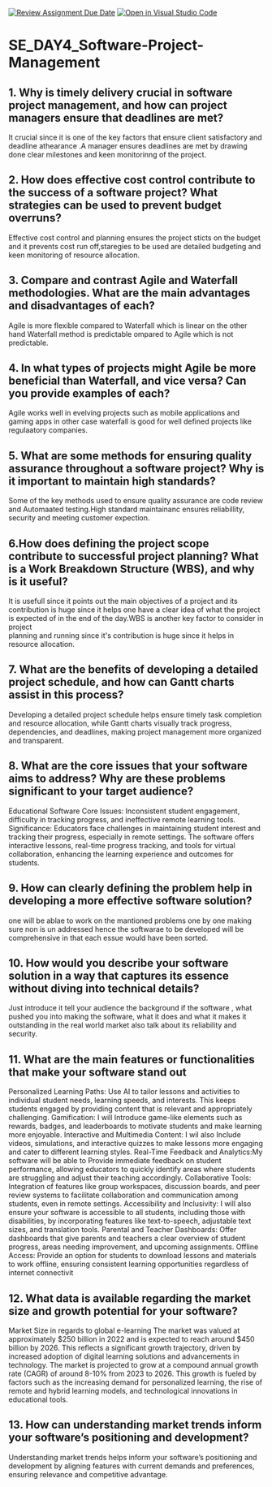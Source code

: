 [![Review Assignment Due Date](https://classroom.github.com/assets/deadline-readme-button-22041afd0340ce965d47ae6ef1cefeee28c7c493a6346c4f15d667ab976d596c.svg)](https://classroom.github.com/a/9pw6JKcu)
[![Open in Visual Studio Code](https://classroom.github.com/assets/open-in-vscode-2e0aaae1b6195c2367325f4f02e2d04e9abb55f0b24a779b69b11b9e10269abc.svg)](https://classroom.github.com/online_ide?assignment_repo_id=15711616&assignment_repo_type=AssignmentRepo)
# SE_DAY4_Software-Project-Management
## 1. Why is timely delivery crucial in software project management, and how can project managers ensure that deadlines are met?
  It crucial since it is one of the key factors that ensure client satisfactory and deadline athearance .A manager ensures deadlines are met by drawing done clear milestones and keen monitorinng of the project.
  
## 2. How does effective cost control contribute to the success of a software project? What strategies can be used to prevent budget overruns?
  Effective cost control and planning ensures the project sticts on the budget and it prevents cost run off,staregies to be used are detailed budgeting and  keen monitoring of resource allocation.
  
## 3. Compare and contrast Agile and Waterfall methodologies. What are the main advantages and disadvantages of each?
  Agile is more flexible compared to Waterfall which is linear on the other hand Waterfall method is predictable ompared to Agile which is not predictable.
  
## 4. In what types of projects might Agile be more beneficial than Waterfall, and vice versa? Can you provide examples of each?
  Agile works well in evelving projects such as mobile applications and gaming apps in other case waterfall is good for well defined projects like regulaatory companies.
  
## 5. What are some methods for ensuring quality assurance throughout a software project? Why is it important to maintain high standards?
Some of the key methods used to ensure quality assurance are code review and Automaated testing.High standard maintainanc ensures reliabillity, security and  meeting customer expection.

## 6.How does defining the project scope contribute to successful project planning? What is a Work Breakdown Structure (WBS), and why is it useful?
  It is usefull since it points out the main objectives of a project and its contribution is huge since it helps one have a clear idea of what the project is expected of in the end of the day.WBS is another  key factor to consider in project         
  planning and running since it's contribution is huge since it   helps in resource allocation.

## 7. What are the benefits of developing a detailed project schedule, and how can Gantt charts assist in this process?
 Developing a detailed project schedule helps ensure timely task completion and resource allocation, while Gantt charts visually track progress, dependencies, and deadlines, making project management more organized and transparent.
 
## 8. What are the core issues that your software aims to address? Why are these problems significant to your target audience?
 Educational Software
Core Issues: Inconsistent student engagement, difficulty in tracking progress, and ineffective remote learning tools.
Significance: Educators face challenges in maintaining student interest and tracking their progress, especially in remote settings. The software offers interactive lessons, real-time progress tracking, and tools for virtual collaboration, enhancing the learning experience and outcomes for students.
  
## 9. How can clearly defining the problem help in developing a more effective software solution?
one will be ablae to work on the mantioned problems one by one making sure non is un addressed hence the softwarae to be developed will be comprehensive in that each essue would have been sorted.

## 10. How would you describe your software solution in a way that captures its essence without diving into technical details?
Just introduce it tell your audience the background if the software , what pushed you into making the software, what it does and what it makes it outstanding in the real world market also talk about its reliability and security.

## 11. What are the main features or functionalities that make your software stand out
Personalized Learning Paths: Use AI to tailor lessons and activities to individual student needs, learning speeds, and interests. This keeps students engaged by providing content that is relevant and appropriately challenging.
Gamification: I will Introduce game-like elements such as rewards, badges, and leaderboards to motivate students and make learning more enjoyable.
Interactive and Multimedia Content: I wil also Include videos, simulations, and interactive quizzes to make lessons more engaging and cater to different learning styles.
Real-Time Feedback and Analytics:My software will be able to Provide immediate feedback on student performance, allowing educators to quickly identify areas where students are struggling and adjust their teaching accordingly.
Collaborative Tools: Integration of  features like group workspaces, discussion boards, and peer review systems to facilitate collaboration and communication among students, even in remote settings.
Accessibility and Inclusivity: I will also ensure your software is accessible to all students, including those with disabilities, by incorporating features like text-to-speech, adjustable text sizes, and translation tools.
Parental and Teacher Dashboards: Offer dashboards that give parents and teachers a clear overview of student progress, areas needing improvement, and upcoming assignments.
Offline Access: Provide an option for students to download lessons and materials to work offline, ensuring consistent learning opportunities regardless of internet connectivit
## 12. What data is available regarding the market size and growth potential for your software?
  Market Size in regards to global e-learning The market was valued at approximately $250 billion in 2022 and is expected to reach around $450 billion by 2026. This reflects a significant growth trajectory, driven by increased adoption of digital learning solutions and advancements in technology.
 The market is projected to grow at a compound annual growth rate (CAGR) of around 8-10% from 2023 to 2026. This growth is fueled by factors such as the increasing demand for personalized learning, the rise of remote and hybrid learning models, and technological innovations in educational tools.
 
## 13. How can understanding market trends inform your software’s positioning and development?
Understanding market trends helps inform your software’s positioning and development by aligning features with current demands and preferences, ensuring relevance and competitive advantage.

